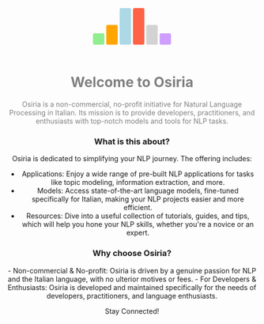 <style>
.vertical-text {
    writing-mode: vertical-lr;
    text-orientation: upright;
    background-color:red;
}
</style>
<center>
<body>
<span class="vertical-text" style="background-color:lightgreen;border-radius: 3px;padding: 3px;"> </span>
<span class="vertical-text" style="background-color:orange;border-radius: 3px;padding: 3px;">  </span>
<span class="vertical-text" style="background-color:lightblue;border-radius: 3px;padding: 3px;">    </span>
<span class="vertical-text" style="background-color:tomato;border-radius: 3px;padding: 3px;">    </span>
<span class="vertical-text" style="background-color:lightgrey;border-radius: 3px;padding: 3px;">  </span>
<span class="vertical-text" style="background-color:#CF9FFF;border-radius: 3px;padding: 3px;"> </span>
</body>
</center>
<br>
<center><h1><span style="color:grey">Welcome to Osiria</span></h1></center>
<center><p><span style="color:grey">Osiria is a non-commercial, no-profit initiative for Natural Language Processing in Italian. Its mission is to provide developers, practitioners, and enthusiasts with top-notch models and tools for NLP tasks.</span></p></center>

<center><h3>What is this about?</h3></center>
<center><p>Osiria is dedicated to simplifying your NLP journey. The offering includes:

- Applications: Enjoy a wide range of pre-built NLP applications for tasks like topic modeling, information extraction, and more.
- Models: Access state-of-the-art language models, fine-tuned specifically for Italian, making your NLP projects easier and more efficient.
- Resources: Dive into a useful collection of tutorials, guides, and tips, which will help you hone your NLP skills, whether you're a novice or an expert.
</p></center>

<center><h3>Why choose Osiria?</h3></center>

<center><p>
- Non-commercial & No-profit: Osiria is driven by a genuine passion for NLP and the Italian language, with no ulterior motives or fees.
- For Developers & Enthusiasts: Osiria is developed and maintained specifically for the needs of developers, practitioners, and language enthusiasts.

Stay Connected!

